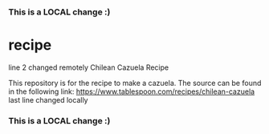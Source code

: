 ### This is a LOCAL change :)
# recipe
line 2 changed remotely
Chilean Cazuela Recipe

This repository is for the recipe to make a cazuela. 
The source can be found in the following link:
https://www.tablespoon.com/recipes/chilean-cazuela
last line changed locally
### This is a LOCAL change :)